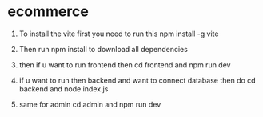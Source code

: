 # ecommerce

1) To install the vite first you need to run this npm install -g vite

2) Then run npm install to download all dependencies

3) then if u want to run frontend then cd frontend and npm run dev

4) if u want to run then backend and want to connect database then do cd backend and node index.js

5) same for admin cd admin and npm run dev



